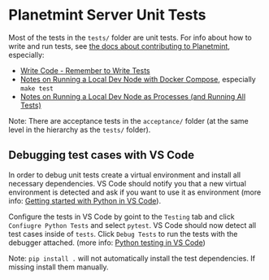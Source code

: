 <!---
Copyright © 2020 Interplanetary Database Association e.V.,
Planetmint and IPDB software contributors.
SPDX-License-Identifier: (Apache-2.0 AND CC-BY-4.0)
Code is Apache-2.0 and docs are CC-BY-4.0
--->

# Planetmint Server Unit Tests

Most of the tests in the `tests/` folder are unit tests. For info about how to write and run tests, see [the docs about contributing to Planetmint](http://docs.planetmint.com/projects/contributing/en/latest/index.html), especially:

- [Write Code - Remember to Write Tests](http://docs.planetmint.com/projects/contributing/en/latest/dev-setup-coding-and-contribution-process/write-code.html#remember-to-write-tests)
- [Notes on Running a Local Dev Node with Docker Compose](http://docs.planetmint.com/projects/contributing/en/latest/dev-setup-coding-and-contribution-process/run-node-with-docker-compose.html), especially `make test`
- [
Notes on Running a Local Dev Node as Processes (and Running All Tests)](http://docs.planetmint.com/projects/contributing/en/latest/dev-setup-coding-and-contribution-process/run-node-as-processes.html)

Note: There are acceptance tests in the `acceptance/` folder (at the same level in the hierarchy as the `tests/` folder).

## Debugging test cases with VS Code

In order to debug unit tests create a virtual environment and install all necessary dependencies. VS Code should notify you that a new virtual environment is detected and ask if you want to use it as environment (more info: [Getting started with Python in VS Code](https://code.visualstudio.com/docs/python/python-tutorial)).

Configure the tests in VS Code by goint to the `Testing` tab and click `Confiugre Python Tests` and select `pytest`. VS Code should now detect all test cases inside of `tests`. Click `Debug Tests` to run the tests with the debugger attached. (more info: [Python testing in VS Code](https://code.visualstudio.com/docs/python/testing))

Note: `pip install .` will not automatically install the test dependencies. If missing install them manually.